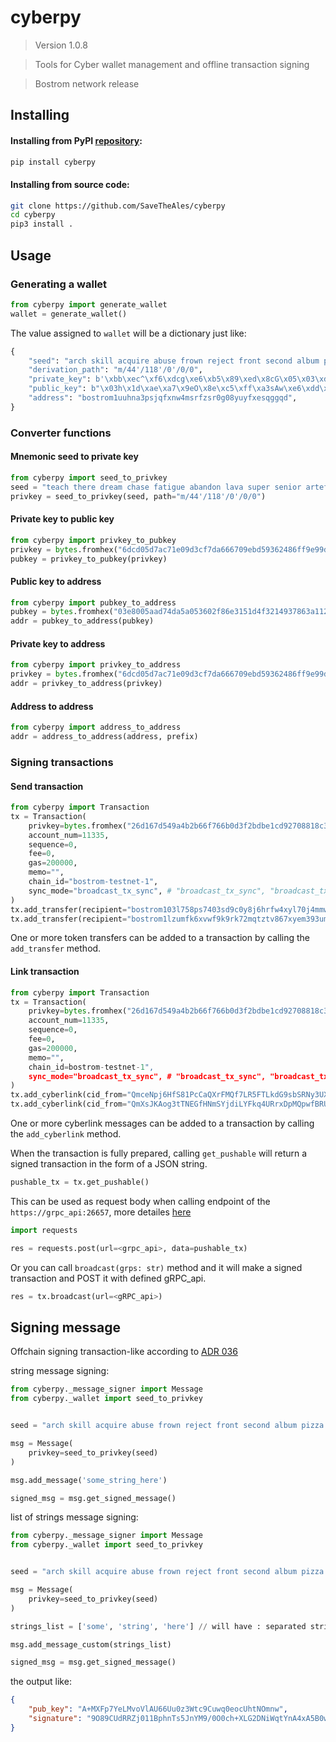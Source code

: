 # cyberpy

> Version 1.0.8

> Tools for Cyber wallet management and offline transaction signing

> Bostrom network release

## Installing

#### Installing from PyPI [repository](https://pypi.org/project/cyberpy):

```bash
pip install cyberpy
```

#### Installing from source code:

```bash
git clone https://github.com/SaveTheAles/cyberpy
cd cyberpy
pip3 install .
```

## Usage

### Generating a wallet

```python
from cyberpy import generate_wallet
wallet = generate_wallet()
```

The value assigned to `wallet` will be a dictionary just like:

```python
{
    "seed": "arch skill acquire abuse frown reject front second album pizza hill slogan guess random wonder benefit industry custom green ill moral daring glow elevator",
    "derivation_path": "m/44'/118'/0'/0/0",
    "private_key": b'\xbb\xec^\xf6\xdcg\xe6\xb5\x89\xed\x8cG\x05\x03\xdf0:\xc9\x8b \x85\x8a\x14\x12\xd7\xa6a\x01\xcd\xf8\x88\x93',
    "public_key": b"\x03h\x1d\xae\xa7\x9eO\x8e\xc5\xff\xa3sAw\xe6\xdd\xc9\xb8b\x06\x0eo\xc5a%z\xe3\xff\x1e\xd2\x8e5\xe7",
    "address": "bostrom1uuhna3psjqfxnw4msrfzsr0g08yuyfxesqggqd",
}
 ```

### Converter functions

#### Mnemonic seed to private key

```python
from cyberpy import seed_to_privkey
seed = "teach there dream chase fatigue abandon lava super senior artefact close upgrade"
privkey = seed_to_privkey(seed, path="m/44'/118'/0'/0/0")
 ```

#### Private key to public key

```python
from cyberpy import privkey_to_pubkey
privkey = bytes.fromhex("6dcd05d7ac71e09d3cf7da666709ebd59362486ff9e99db0e8bc663570515afa")
pubkey = privkey_to_pubkey(privkey)
 ```

#### Public key to address

```python
from cyberpy import pubkey_to_address
pubkey = bytes.fromhex("03e8005aad74da5a053602f86e3151d4f3214937863a11299c960c28d3609c4775")
addr = pubkey_to_address(pubkey)
 ```

#### Private key to address

```python
from cyberpy import privkey_to_address
privkey = bytes.fromhex("6dcd05d7ac71e09d3cf7da666709ebd59362486ff9e99db0e8bc663570515afa")
addr = privkey_to_address(privkey)
 ```

#### Address to address

```python
from cyberpy import address_to_address
addr = address_to_address(address, prefix)
 ```

### Signing transactions

#### Send transaction

```python
from cyberpy import Transaction
tx = Transaction(
    privkey=bytes.fromhex("26d167d549a4b2b66f766b0d3f2bdbe1cd92708818c338ff453abde316a2bd59"),
    account_num=11335,
    sequence=0,
    fee=0,
    gas=200000,
    memo="",
    chain_id="bostrom-testnet-1",
    sync_mode="broadcast_tx_sync", # "broadcast_tx_sync", "broadcast_tx_async", "broadcast_tx_commit"
)
tx.add_transfer(recipient="bostrom103l758ps7403sd9c0y8j6hrfw4xyl70j4mmwkf", amount=387000)
tx.add_transfer(recipient="bostrom1lzumfk6xvwf9k9rk72mqtztv867xyem393um48", amount=123)
```

One or more token transfers can be added to a transaction by calling the `add_transfer` method.

#### Link transaction

```python
from cyberpy import Transaction
tx = Transaction(
    privkey=bytes.fromhex("26d167d549a4b2b66f766b0d3f2bdbe1cd92708818c338ff453abde316a2bd59"),
    account_num=11335,
    sequence=0,
    fee=0,
    gas=200000,
    memo="",
    chain_id=bostrom-testnet-1",
    sync_mode="broadcast_tx_sync", # "broadcast_tx_sync", "broadcast_tx_async", "broadcast_tx_commit"
)
tx.add_cyberlink(cid_from="QmceNpj6HfS81PcCaQXrFMQf7LR5FTLkdG9sbSRNy3UXoZ", cid_to="QmRX8qYgeZoYM3M5zzQaWEpVFdpin6FvVXvp6RPQK3oufV")
tx.add_cyberlink(cid_from="QmXsJKAog3tTNEGfHNmSYjdiLYFkq4URrxDpMQpwfBRUtP", cid_to="QmTiXybNXEYbfVEy6bhBSw67u6NHXsB2h36xhwPcCQyRgp")
```

One or more cyberlink messages can be added to a transaction by calling the `add_cyberlink` method.

When the transaction is fully prepared, calling `get_pushable` will return a signed transaction in the form of a JSON string.

```python
pushable_tx = tx.get_pushable()
```

 This can be used as request body when calling endpoint of the `https://grpc_api:26657`, more detailes [here](https://docs.tendermint.com/master/rpc/#/Tx/broadcast_tx_sync)

```python
import requests

res = requests.post(url=<grpc_api>, data=pushable_tx)
```

Or you can call `broadcast(grps: str)` method and it will make a signed transaction and POST it with defined gRPC_api.

```python
res = tx.broadcast(url=<gRPC_api>)
```

## Signing message

Offchain signing transaction-like according to [ADR 036](https://docs.cosmos.network/master/architecture/adr-036-arbitrary-signature.html)

string message signing:

```python
from cyberpy._message_signer import Message
from cyberpy._wallet import seed_to_privkey


seed = "arch skill acquire abuse frown reject front second album pizza hill slogan guess random wonder benefit industry custom green ill moral daring glow elevator"

msg = Message(
    privkey=seed_to_privkey(seed)
)

msg.add_message('some_string_here')

signed_msg = msg.get_signed_message()
```

list of strings message signing:


```python
from cyberpy._message_signer import Message
from cyberpy._wallet import seed_to_privkey


seed = "arch skill acquire abuse frown reject front second album pizza hill slogan guess random wonder benefit industry custom green ill moral daring glow elevator"

msg = Message(
    privkey=seed_to_privkey(seed)
)

strings_list = ['some', 'string', 'here'] // will have : separated string

msg.add_message_custom(strings_list)

signed_msg = msg.get_signed_message()
```

the output like:

```json
{
    "pub_key": "A+MXFp7YeLMvoVlAU66Uu0z3Wtc9Cuwq0eocUhtNOmnw", 
    "signature": "9O89CUdRRZj011BphnTs5JnYM9/0O0ch+XLG2DNiWqtYnA4xA5B0wmFQDOQogOxL5xKWILVMnv1IA/7s05QsIA=="
}
```
